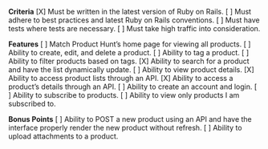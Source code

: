 **Criteria**
[X] Must be written in the latest version of Ruby on Rails.
[ ] Must adhere to best practices and latest Ruby on Rails conventions.
[ ] Must have tests where tests are necessary.
[ ] Must take high traffic into consideration.

**Features**
[ ] Match Product Hunt’s home page for viewing all products.
[ ] Ability to create, edit, and delete a product.
[ ] Ability to tag a product.
[ ] Ability to filter products based on tags.
[X] Ability to search for a product and have the list dynamically update.
[ ] Ability to view product details.
[X] Ability to access product lists through an API.
[X] Ability to access a product’s details through an API.
[ ] Ability to create an account and login.
[ ] Ability to subscribe to products.
[ ] Ability to view only products I am subscribed to.

**Bonus Points**
[ ] Ability to POST a new product using an API and have the interface properly render the new product without refresh.
[ ] Ability to upload attachments to a product.